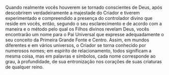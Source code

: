 ﻿Quando realmente vocês houverem se tornado conscientes de Deus, após descobrirem verdadeiramente a majestade do Criador e tiverem experimentado e compreendido a presença do controlador divino que reside em vocês, então, segundo o seu esclarecimento e de acordo com a maneira e o método pelo qual os Filhos divinos revelam Deus, vocês encontrarão um nome para o Pai Universal que expresse adequadamente o seu conceito da Primeira Grande Fonte e Centro. Assim, em mundos diferentes e em vários universos, o Criador se torna conhecido por numerosos nomes; em espírito de relacionamento, todos significam a mesma coisa, mas em palavras e símbolos, cada nome corresponde ao grau, à profundidade, de sua entronização nos corações de suas criaturas de qualquer reino.